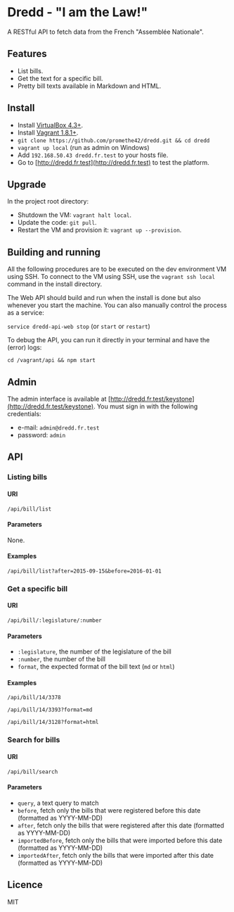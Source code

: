 # Dredd - "I am the Law!"

A RESTful API to fetch data from the French "Assemblée Nationale".

## Features

* List bills.
* Get the text for a specific bill.
* Pretty bill texts available in Markdown and HTML.

## Install

* Install [VirtualBox 4.3+](https://www.virtualbox.org/wiki/Downloads).
* Install [Vagrant 1.8.1+](https://docs.vagrantup.com/v2/installation/).
* `git clone https://github.com/promethe42/dredd.git && cd dredd`
* `vagrant up local` (run as admin on Windows)
* Add `192.168.50.43 dredd.fr.test` to your hosts file.
* Go to [http://dredd.fr.test](http://dredd.fr.test) to test the platform.

## Upgrade

In the project root directory:

* Shutdown the VM: `vagrant halt local`.
* Update the code: `git pull`.
* Restart the VM and provision it: `vagrant up --provision`.

## Building and running

All the following procedures are to be executed on the dev environment VM using SSH. To connect to the VM using SSH, use the `vagrant ssh local` command in the install directory.

The Web API should build and run when the install is done but also whenever you start the machine. You can also manually control the process as a service:

`service dredd-api-web stop` (or `start` or `restart`)

To debug the API, you can run it directly in your terminal and have the (error) logs:

`cd /vagrant/api && npm start`

## Admin

The admin interface is available at [http://dredd.fr.test/keystone](http://dredd.fr.test/keystone). You must sign in with the following credentials:

* e-mail: `admin@dredd.fr.test`
* password: `admin`

## API

### Listing bills

#### URI

`/api/bill/list`

#### Parameters

None.

#### Examples

`/api/bill/list?after=2015-09-15&before=2016-01-01`

### Get a specific bill

#### URI

`/api/bill/:legislature/:number`

#### Parameters

* `:legislature`, the number of the legislature of the bill
* `:number`, the number of the bill
* `format`, the expected format of the bill text (`md` or `html`)

#### Examples

`/api/bill/14/3378`

`/api/bill/14/3393?format=md`

`/api/bill/14/3128?format=html`

### Search for bills

#### URI

`/api/bill/search`

#### Parameters

* `query`, a text query to match
* `before`, fetch only the bills that were registered before this date (formatted as YYYY-MM-DD)
* `after`,  fetch only the bills that were registered after this date (formatted as YYYY-MM-DD)
* `importedBefore`, fetch only the bills that were imported before this date (formatted as YYYY-MM-DD)
* `importedAfter`,  fetch only the bills that were imported after this date (formatted as YYYY-MM-DD)

## Licence

MIT
